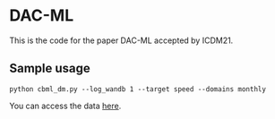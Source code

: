 # DAC-ML
This is the code for the paper DAC-ML accepted by ICDM21.

## Sample usage
```
python cbml_dm.py --log_wandb 1 --target speed --domains monthly
```
You can access the data [here](https://www.dropbox.com/sh/w1kuhtxkvg470nv/AACJvoFis3K4EHjRgu_StlGca?dl=0).
